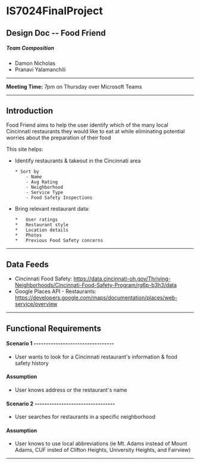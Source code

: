 # IS7024FinalProject

## Design Doc -- Food Friend


 ##### Team Composition  

 - Damon Nicholas
 - Pranavi Yalamanchili

 ---

 **Meeting Time:** 7pm on Thursday over Microsoft Teams

 ---

 ## Introduction  

Food Friend aims to help the user identify which of the many local Cincinnati restaurants they would like to eat at while eliminating potential worries about the preparation of their food 

This site helps:

-	Identify restaurants & takeout in the Cincinnati area
        
        * Sort by
            - Name 
            - Avg Rating
            - Neighborhood
            - Service Type
            - Food Safety Inspections
-	Bring relevant restaurant data:


        *   User ratings
        *   Restaurant style
        *   Location details
        *   Photos
        *   Previous Food Safety concerns


---  

## Data Feeds  

- Cincinnati Food Safety: https://data.cincinnati-oh.gov/Thriving-Neighborhoods/Cincinnati-Food-Safety-Program/rg6p-b3h3/data
- Google Places API - Restaurants: https://developers.google.com/maps/documentation/places/web-service/overview
---  

## Functional Requirements  

#### Scenario 1  ---------------------------------

  - User wants to look for a Cincinnati restaurant's information & food safety history
  
  #### Assumption
  
  - User knows address or the restaurant's name

#### Scenario 2  ---------------------------------

-  User searches for restaurants in a specific neighborhood

#### Assumption

  - User knows to use local abbreviations 
  (ie Mt. Adams instead of Mount Adams, CUF insted of Clifton Heights, University Heights, and Fairview)
---
